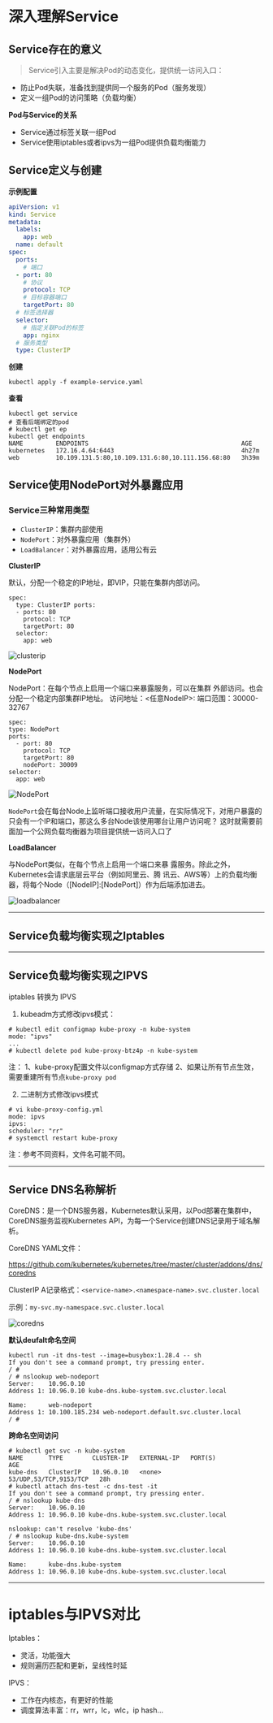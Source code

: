 # 深入理解Service

## Service存在的意义

>Service引入主要是解决Pod的动态变化，提供统一访问入口： 

- 防止Pod失联，准备找到提供同一个服务的Pod（服务发现）
- 定义一组Pod的访问策略（负载均衡）

**Pod与Service的关系**
- Service通过标签关联一组Pod 
- Service使用iptables或者ipvs为一组Pod提供负载均衡能力


## Service定义与创建

**示例配置**
```yaml
apiVersion: v1
kind: Service
metadata:
  labels:
    app: web
  name: default
spec:
  ports:
    # 端口
  - port: 80
    # 协议
    protocol: TCP
    # 目标容器端口
    targetPort: 80
  # 标签选择器
  selector:
    # 指定关联Pod的标签
    app: nginx
  # 服务类型
  type: ClusterIP
```

**创建**
```shell
kubectl apply -f example-service.yaml
```

**查看**
```shell
kubectl get service
# 查看后端绑定的pod
# kubectl get ep
kubectl get endpoints
NAME         ENDPOINTS                                          AGE
kubernetes   172.16.4.64:6443                                   4h27m
web          10.109.131.5:80,10.109.131.6:80,10.111.156.68:80   3h39m
```

## Service使用NodePort对外暴露应用

### Service三种常用类型

- ` ClusterIP `：集群内部使用 
- ` NodePort `：对外暴露应用（集群外） 
- ` LoadBalancer `：对外暴露应用，适用公有云


**ClusterIP**

默认，分配一个稳定的IP地址，即VIP，只能在集群内部访问。

```shell
spec: 
  type: ClusterIP ports: 
  - ports: 80           
    protocol: TCP 
    targetPort: 80 
  selector: 
    app: web
```

![clusterip](../../_media/clusterip.jpg)

**NodePort**

NodePort：在每个节点上启用一个端口来暴露服务，可以在集群 外部访问。也会分配一个稳定内部集群IP地址。 
访问地址：<任意NodeIP>:<NodePort> 
端口范围：30000-32767

```shell
spec:
type: NodePort
ports:
  - port: 80        
    protocol: TCP
    targetPort: 80
    nodePort: 30009
selector:
  app: web
```

![NodePort](../../../_media/nodeport.jpg)

` NodePort `会在每台Node上监听端口接收用户流量，在实际情况下，对用户暴露的只会有一个IP和端口，那这么多台Node该使用哪台让用户访问呢？ 这时就需要前面加一个公网负载均衡器为项目提供统一访问入口了

**LoadBalancer**

与NodePort类似，在每个节点上启用一个端口来暴 露服务。除此之外，Kubernetes会请求底层云平台（例如阿里云、腾 讯云、AWS等）上的负载均衡器，将每个Node（[NodeIP]:[NodePort]）作为后端添加进去。

![loadbalancer](../../_media/loadbalancer.jpg)

---
## Service负载均衡实现之Iptables


---
## Service负载均衡实现之IPVS

iptables 转换为 IPVS

1. kubeadm方式修改ipvs模式：

```shell
# kubectl edit configmap kube-proxy -n kube-system
mode: "ipvs"
... 
# kubectl delete pod kube-proxy-btz4p -n kube-system
```
注： 
1、kube-proxy配置文件以configmap方式存储 
2、如果让所有节点生效，需要重建所有节点` kube-proxy pod `

2. 二进制方式修改ipvs模式

```shell
# vi kube-proxy-config.yml 
mode: ipvs 
ipvs: 
scheduler: "rr" 
# systemctl restart kube-proxy
```

注：参考不同资料，文件名可能不同。

---

## Service DNS名称解析

CoreDNS：是一个DNS服务器，Kubernetes默认采用，以Pod部署在集群中，CoreDNS服务监视Kubernetes API，为每一个Service创建DNS记录用于域名解析。

CoreDNS YAML文件：

https://github.com/kubernetes/kubernetes/tree/master/cluster/addons/dns/coredns 

ClusterIP A记录格式：` <service-name>.<namespace-name>.svc.cluster.local `

示例：` my-svc.my-namespace.svc.cluster.local `

![coredns](../../../_media/coredns.jpg)

**默认deufalt命名空间**
```shell
kubectl run -it dns-test --image=busybox:1.28.4 -- sh
If you don't see a command prompt, try pressing enter.
/ #
/ # nslookup web-nodeport
Server:    10.96.0.10
Address 1: 10.96.0.10 kube-dns.kube-system.svc.cluster.local
 
Name:      web-nodeport
Address 1: 10.100.185.234 web-nodeport.default.svc.cluster.local
/ #
```

**跨命名空间访问**
```shell
# kubectl get svc -n kube-system
NAME       TYPE        CLUSTER-IP   EXTERNAL-IP   PORT(S)                  AGE
kube-dns   ClusterIP   10.96.0.10   <none>        53/UDP,53/TCP,9153/TCP   28h
# kubectl attach dns-test -c dns-test -it
If you don't see a command prompt, try pressing enter.
/ # nslookup kube-dns
Server:    10.96.0.10
Address 1: 10.96.0.10 kube-dns.kube-system.svc.cluster.local
 
nslookup: can't resolve 'kube-dns'
/ # nslookup kube-dns.kube-system
Server:    10.96.0.10
Address 1: 10.96.0.10 kube-dns.kube-system.svc.cluster.local
 
Name:      kube-dns.kube-system
Address 1: 10.96.0.10 kube-dns.kube-system.svc.cluster.local
```

---

# iptables与IPVS对比

Iptables：
- 灵活，功能强大
- 规则遍历匹配和更新，呈线性时延

IPVS： 
- 工作在内核态，有更好的性能 
- 调度算法丰富：rr，wrr，lc，wlc，ip hash... 


